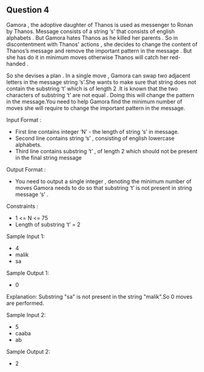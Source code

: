 ## Question 4

Gamora , the adoptive daughter of Thanos is used as messenger to Ronan by Thanos. Message consists of a string ‘s’ that consists of english alphabets . But Gamora hates Thanos as he killed her parents . So in discontentment with Thanos' actions , she decides to change the content of Thanos’s message and remove the important pattern in the message . But she has do it in minimum moves otherwise Thanos will catch her red-handed .

So she devises a plan . In a single move , Gamora can swap two adjacent letters in the message string ‘s’.She wants to make sure that string does not contain the
substring ‘t’ which is of length 2 .It is known that the two characters of substring ‘t’ are not equal . Doing this will change the pattern in the message.You need 
to help Gamora find the minimum number of moves she will require to change the important pattern in the message.

Input Format :
 - First line contains integer ‘N’ - the length of string ‘s’ in message.
 - Second line contains string ‘s’ , consisting of english lowercase alphabets. 
 - Third line contains substring ‘t’ , of length 2 which should not be present in the final string message

Output Format :
 - You need to output a single integer , denoting the minimum number of moves Gamora needs to do so that substring ‘t’ is not present in string message ‘s’ . 

Constraints :
 - 1 <= N <= 75
 - Length of substring ‘t’ = 2

Sample Input 1:
 - 4
 - malik
 - sa

Sample Output 1:
 - 0
 
 Explanation:
  Substring "sa" is not present in the string "malik".So 0 moves are performed.

Sample Input 2:
 - 5
 - caaba
 - ab

Sample Output 2:
 - 2

